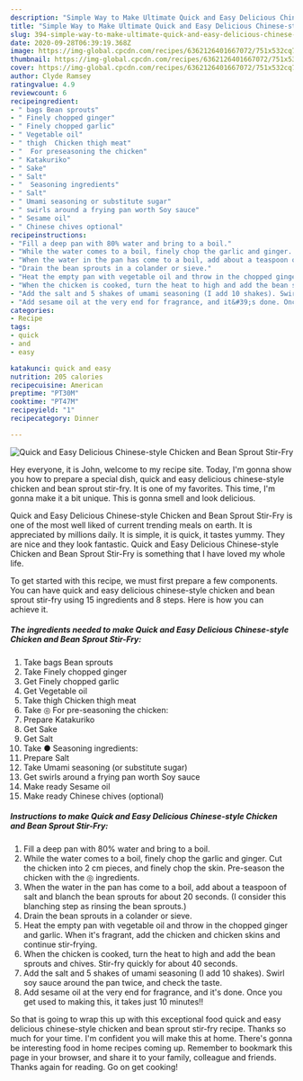 ```yaml
---
description: "Simple Way to Make Ultimate Quick and Easy Delicious Chinese-style Chicken and Bean Sprout Stir-Fry"
title: "Simple Way to Make Ultimate Quick and Easy Delicious Chinese-style Chicken and Bean Sprout Stir-Fry"
slug: 394-simple-way-to-make-ultimate-quick-and-easy-delicious-chinese-style-chicken-and-bean-sprout-stir-fry
date: 2020-09-28T06:39:19.368Z
image: https://img-global.cpcdn.com/recipes/6362126401667072/751x532cq70/quick-and-easy-delicious-chinese-style-chicken-and-bean-sprout-stir-fry-recipe-main-photo.jpg
thumbnail: https://img-global.cpcdn.com/recipes/6362126401667072/751x532cq70/quick-and-easy-delicious-chinese-style-chicken-and-bean-sprout-stir-fry-recipe-main-photo.jpg
cover: https://img-global.cpcdn.com/recipes/6362126401667072/751x532cq70/quick-and-easy-delicious-chinese-style-chicken-and-bean-sprout-stir-fry-recipe-main-photo.jpg
author: Clyde Ramsey
ratingvalue: 4.9
reviewcount: 6
recipeingredient:
- " bags Bean sprouts"
- " Finely chopped ginger"
- " Finely chopped garlic"
- " Vegetable oil"
- " thigh  Chicken thigh meat"
- "  For preseasoning the chicken"
- " Katakuriko"
- " Sake"
- " Salt"
- "  Seasoning ingredients"
- " Salt"
- " Umami seasoning or substitute sugar"
- " swirls around a frying pan worth Soy sauce"
- " Sesame oil"
- " Chinese chives optional"
recipeinstructions:
- "Fill a deep pan with 80% water and bring to a boil."
- "While the water comes to a boil, finely chop the garlic and ginger. Cut the chicken into 2 cm pieces, and finely chop the skin. Pre-season the chicken with the ◎ ingredients."
- "When the water in the pan has come to a boil, add about a teaspoon of salt and blanch the bean sprouts for about 20 seconds. (I consider this blanching step as rinsing the bean sprouts.)"
- "Drain the bean sprouts in a colander or sieve."
- "Heat the empty pan with vegetable oil and throw in the chopped ginger and garlic. When it&#39;s fragrant, add the chicken and chicken skins and continue stir-frying."
- "When the chicken is cooked, turn the heat to high and add the bean sprouts and chives. Stir-fry quickly for about 40 seconds."
- "Add the salt and 5 shakes of umami seasoning (I add 10 shakes). Swirl soy sauce around the pan twice, and check the taste."
- "Add sesame oil at the very end for fragrance, and it&#39;s done. Once you get used to making this, it takes just 10 minutes!!"
categories:
- Recipe
tags:
- quick
- and
- easy

katakunci: quick and easy 
nutrition: 205 calories
recipecuisine: American
preptime: "PT30M"
cooktime: "PT47M"
recipeyield: "1"
recipecategory: Dinner

---
```



![Quick and Easy Delicious Chinese-style Chicken and Bean Sprout Stir-Fry](https://img-global.cpcdn.com/recipes/6362126401667072/751x532cq70/quick-and-easy-delicious-chinese-style-chicken-and-bean-sprout-stir-fry-recipe-main-photo.jpg)

Hey everyone, it is John, welcome to my recipe site. Today, I'm gonna show you how to prepare a special dish, quick and easy delicious chinese-style chicken and bean sprout stir-fry. It is one of my favorites. This time, I'm gonna make it a bit unique. This is gonna smell and look delicious.

Quick and Easy Delicious Chinese-style Chicken and Bean Sprout Stir-Fry is one of the most well liked of current trending meals on earth. It is appreciated by millions daily. It is simple, it is quick, it tastes yummy. They are nice and they look fantastic. Quick and Easy Delicious Chinese-style Chicken and Bean Sprout Stir-Fry is something that I have loved my whole life.




To get started with this recipe, we must first prepare a few components. You can have quick and easy delicious chinese-style chicken and bean sprout stir-fry using 15 ingredients and 8 steps. Here is how you can achieve it.

<!--inarticleads1-->

##### The ingredients needed to make Quick and Easy Delicious Chinese-style Chicken and Bean Sprout Stir-Fry:

1. Take  bags Bean sprouts
1. Take  Finely chopped ginger
1. Get  Finely chopped garlic
1. Get  Vegetable oil
1. Take  thigh  Chicken thigh meat
1. Take  ◎ For pre-seasoning the chicken:
1. Prepare  Katakuriko
1. Get  Sake
1. Get  Salt
1. Take  ● Seasoning ingredients:
1. Prepare  Salt
1. Take  Umami seasoning (or substitute sugar)
1. Get  swirls around a frying pan worth Soy sauce
1. Make ready  Sesame oil
1. Make ready  Chinese chives (optional)




<!--inarticleads2-->

##### Instructions to make Quick and Easy Delicious Chinese-style Chicken and Bean Sprout Stir-Fry:

1. Fill a deep pan with 80% water and bring to a boil.
1. While the water comes to a boil, finely chop the garlic and ginger. Cut the chicken into 2 cm pieces, and finely chop the skin. Pre-season the chicken with the ◎ ingredients.
1. When the water in the pan has come to a boil, add about a teaspoon of salt and blanch the bean sprouts for about 20 seconds. (I consider this blanching step as rinsing the bean sprouts.)
1. Drain the bean sprouts in a colander or sieve.
1. Heat the empty pan with vegetable oil and throw in the chopped ginger and garlic. When it&#39;s fragrant, add the chicken and chicken skins and continue stir-frying.
1. When the chicken is cooked, turn the heat to high and add the bean sprouts and chives. Stir-fry quickly for about 40 seconds.
1. Add the salt and 5 shakes of umami seasoning (I add 10 shakes). Swirl soy sauce around the pan twice, and check the taste.
1. Add sesame oil at the very end for fragrance, and it&#39;s done. Once you get used to making this, it takes just 10 minutes!!




So that is going to wrap this up with this exceptional food quick and easy delicious chinese-style chicken and bean sprout stir-fry recipe. Thanks so much for your time. I'm confident you will make this at home. There's gonna be interesting food in home recipes coming up. Remember to bookmark this page in your browser, and share it to your family, colleague and friends. Thanks again for reading. Go on get cooking!
